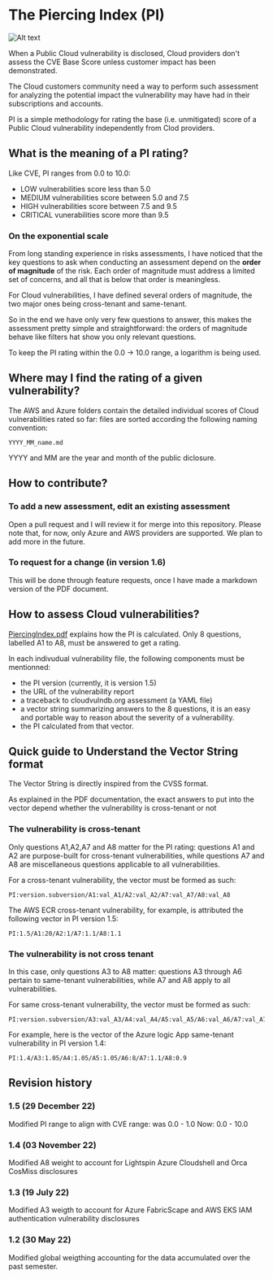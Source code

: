 # The Piercing Index (PI)

![Alt text](https://github.com/piercing-index/cloud-vulnerabilities/blob/main/PiercingIndexLogo.jpeg)

When a Public Cloud vulnerability is disclosed, Cloud providers don't assess the CVE Base Score unless customer impact has been demonstrated.

The Cloud customers community need a way to perform such assessment for analyzing the potential impact the vulnerability may have had in their subscriptions and accounts.

PI is a simple methodology for rating the base (i.e. unmitigated) score of a Public Cloud vulnerability independently from Clod providers.

## What is the meaning of a PI rating?

Like CVE, PI ranges from 0.0 to 10.0:
- LOW vulnerabilities score less than 5.0
- MEDIUM vulnerabilities score between 5.0 and 7.5
- HIGH vulnerabilities score between 7.5 and 9.5
- CRITICAL vunerabilities score more than 9.5

### On the exponential scale

From long standing experience in risks assessments, I have noticed that the key questions to ask when conducting an assessment depend on the **order of magnitude** of the risk. Each order of magnitude must address a limited set of concerns, and all that is below that order is meaningless.

For Cloud vulnerabilities, I have defined several orders of magnitude, the two major ones being cross-tenant and same-tenant.

So in the end we have only very few questions to answer, this makes the assessment pretty simple and straightforward: the orders of magnitude behave like filters hat show you only relevant questions.

To keep the PI rating within the 0.0 -> 10.0 range, a logarithm is being used.

## Where may I find the rating of a given vulnerability?

The AWS and Azure folders contain the detailed individual scores of Cloud vulnerabilities rated so far: files are sorted according the following naming convention:

```
YYYY_MM_name.md
```

YYYY and MM are the year and month of the public diclosure.

## How to contribute?

### To add a new assessment, edit an existing assessment

Open a pull request and I will review it for merge into this repository. 
Please note that, for now, only Azure and AWS providers are supported. We plan to add more in the future.

### To request for a change (in version 1.6)

This will be done through feature requests, once I have made a markdown version of the PDF document.

## How to assess Cloud vulnerabilities?

[PiercingIndex.pdf](https://github.com/piercing-index/cloud-vulnerabilities/blob/main/PiercingIndex.pdf) explains how the PI is calculated. Only 8 questions, labelled A1 to A8, must be answered to get a rating.

In each indivudual vulnerability file, the following components must be mentionned:
- the PI version (currently, it is version 1.5)
- the URL of the vulnerability report
- a traceback to cloudvulndb.org assessment (a YAML file)
- a vector string summarizing answers to the 8 questions, it is an easy and portable way to reason about the severity of a vulnerability.
- the PI calculated from that vector.

## Quick guide to Understand the Vector String format

The Vector String is directly inspired from the CVSS format.

As explained in the PDF documentation, the exact answers to put into the vector depend whether the vulnerability is cross-tenant or not

### The vulnerability is cross-tenant

Only questions A1,A2,A7 and A8 matter for the PI rating: questions A1 and A2 are purpose-built for cross-tenant vulnerabilities, while questions A7 and A8 are miscellaneous questions applicable to all vulnerabilities.

For a cross-tenant vulnerability, the vector must be formed as such:

```
PI:version.subversion/A1:val_A1/A2:val_A2/A7:val_A7/A8:val_A8
```

The AWS ECR cross-tenant vulnerability, for example, is attributed the following vector in PI version 1.5:

```
PI:1.5/A1:20/A2:1/A7:1.1/A8:1.1
```

### The vulnerability is not cross tenant


In this case, only questions A3 to A8 matter: questions A3 through A6 pertain to same-tenant vulnerabilities, while A7 and A8 apply to all vulnerabilities.


For same cross-tenant vulnerability, the vector must be formed as such:

```
PI:version.subversion/A3:val_A3/A4:val_A4/A5:val_A5/A6:val_A6/A7:val_A7/A8:val_A8
```

For example, here is the vector of the Azure logic App same-tenant vulnerability in PI version 1.4:

```
PI:1.4/A3:1.05/A4:1.05/A5:1.05/A6:8/A7:1.1/A8:0.9
```

## Revision history

### 1.5 (29 December 22)
Modified PI range to align with CVE range: was 0.0 - 1.0
Now: 0.0 - 10.0

### 1.4 (03 November 22)
Modified A8 weight to account for Lightspin Azure Cloudshell and Orca CosMiss disclosures

### 1.3 (19 July 22)
Modified A3 weigth to account for Azure FabricScape and AWS EKS IAM authentication vulnerability disclosures

### 1.2 (30 May 22)
Modified global weigthing accounting for the data accumulated over the past semester.
